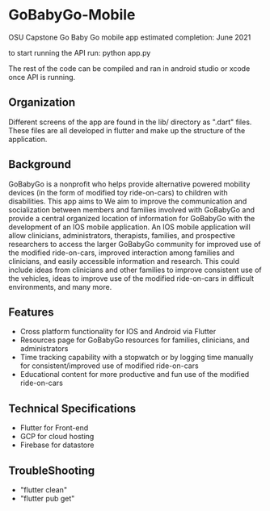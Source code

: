 # GoBabyGo-Mobile #
OSU Capstone Go Baby Go mobile app
estimated completion: June 2021

to start running the API run:
python app.py

The rest of the code can be compiled and ran in android studio or xcode once API is running.

## Organization ##
Different screens of the app are found in the lib/ directory as ".dart" files. These files are all developed in flutter and make up the structure of the application. 

## Background ##
GoBabyGo is a nonprofit who helps provide alternative powered mobility devices (in the form of modified toy ride-on-cars) to children with disabilities. This app aims to We aim to improve the communication and socialization between members and families involved with GoBabyGo and provide a central organized location of information for GoBabyGo with the development of an IOS mobile application. An IOS mobile application will allow clinicians, administrators, therapists, families, and prospective researchers to access the larger GoBabyGo community for improved use of the modified ride-on-cars, improved interaction among families and clinicians, and easily accessible information and research. This could include ideas from clinicians and other families to improve consistent use of the vehicles, ideas to improve use of the modified ride-on-cars in difficult environments, and many more.

## Features ##
* Cross platform functionality for IOS and Android via Flutter
* Resources page for GoBabyGo resources for families, clinicians, and administrators
* Time tracking capability with a stopwatch or by logging time manually for consistent/improved use of modified ride-on-cars
* Educational content for more productive and fun use of the modified ride-on-cars

## Technical Specifications ##
* Flutter for Front-end
* GCP for cloud hosting
* Firebase for datastore

## TroubleShooting ##
* "flutter clean"
* "flutter pub get"
